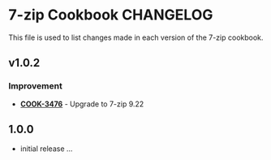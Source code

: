 7-zip Cookbook CHANGELOG
========================
This file is used to list changes made in each version of the 7-zip cookbook.


v1.0.2
------
### Improvement
- **[COOK-3476](https://tickets.opscode.com/browse/COOK-3476)** - Upgrade to 7-zip 9.22

1.0.0
-----
- initial release ...
